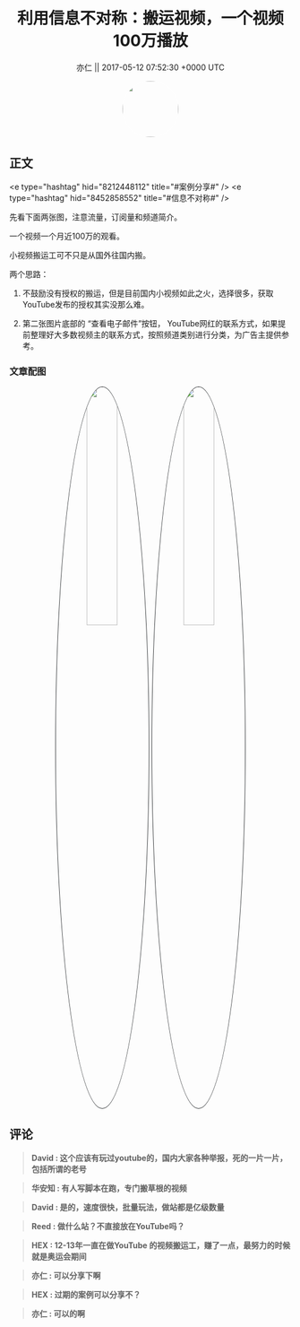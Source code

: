 <h1 align="center">利用信息不对称：搬运视频，一个视频100万播放</h1>




<p align="center">
    <a>亦仁 || 2017-05-12 07:52:30 &#43;0000 UTC</a>
</p>

<div align="center">
    <img src="https://images.zsxq.com/Fn3NQqCN8nuGF86yZPXSbEsl0mb3?e=1590940799&amp;token=kIxbL07-8jAj8w1n4s9zv64FuZZNEATmlU_Vm6zD:pfbNc8W3hS0oYG_hyXXh_rHMHuc=" width="100" height="100" style="border:1px solid;border-radius:50%; color:#ffffff"/>
</div>




## 正文

<div>
&lt;e type=&#34;hashtag&#34; hid=&#34;8212448112&#34; title=&#34;#案例分享#&#34; /&gt;  &lt;e type=&#34;hashtag&#34; hid=&#34;8452858552&#34; title=&#34;#信息不对称#&#34; /&gt;  

先看下面两张图，注意流量，订阅量和频道简介。 

一个视频一个月近100万的观看。 

小视频搬运工可不只是从国外往国内搬。 
 
两个思路：
1. 不鼓励没有授权的搬运，但是目前国内小视频如此之火，选择很多，获取YouTube发布的授权其实没那么难。 

2. 第二张图片底部的 “查看电子邮件”按钮， YouTube网红的联系方式，如果提前整理好大多数视频主的联系方式，按照频道类别进行分类，为广告主提供参考。
</div>

### 文章配图

<div class="image" align="center">

<img src="https://images.zsxq.com/FvpQfgWDG4Don3pfxrIj9YPD5Ruk?imageMogr2/auto-orient/thumbnail/800x/format/jpg/blur/1x0/quality/75&amp;e=1590940799&amp;token=kIxbL07-8jAj8w1n4s9zv64FuZZNEATmlU_Vm6zD:Dgydh-iV3Je6Wa-Z8Znwxhn8omo=" width="33%" height="33%" style="border:1px solid;border-radius:50%; color:#3c3f41"/>

<img src="https://images.zsxq.com/FrFBmVM2UAo3j9bwnW12lbfiG-9K?imageMogr2/auto-orient/thumbnail/800x/format/jpg/blur/1x0/quality/75&amp;e=1590940799&amp;token=kIxbL07-8jAj8w1n4s9zv64FuZZNEATmlU_Vm6zD:gowSTGOPHdyi54_8fm8aqrIRu7k=" width="33%" height="33%" style="border:1px solid;border-radius:50%; color:#3c3f41"/>

</div>


## 评论

<div align="left">
<div>

<blockquote >
<span> <strong>David : 这个应该有玩过youtube的，国内大家各种举报，死的一片一片，包括所谓的老号 </strong></span>
</blockquote>

<blockquote >
<span> <strong>华安知 : 有人写脚本在跑，专门搬草根的视频 </strong></span>
</blockquote>

<blockquote >
<span> <strong>David : 是的，速度很快，批量玩法，做站都是亿级数量 </strong></span>
</blockquote>

<blockquote >
<span> <strong>Reed : 做什么站？不直接放在YouTube吗？ </strong></span>
</blockquote>

<blockquote >
<span> <strong>HEX : 12-13年一直在做YouTube 的视频搬运工，赚了一点，最努力的时候就是奥运会期间 </strong></span>
</blockquote>

<blockquote >
<span> <strong>亦仁 : 可以分享下啊 </strong></span>
</blockquote>

<blockquote >
<span> <strong>HEX : 过期的案例可以分享不？ </strong></span>
</blockquote>

<blockquote >
<span> <strong>亦仁 : 可以的啊 </strong></span>
</blockquote>

</div>
</div>
